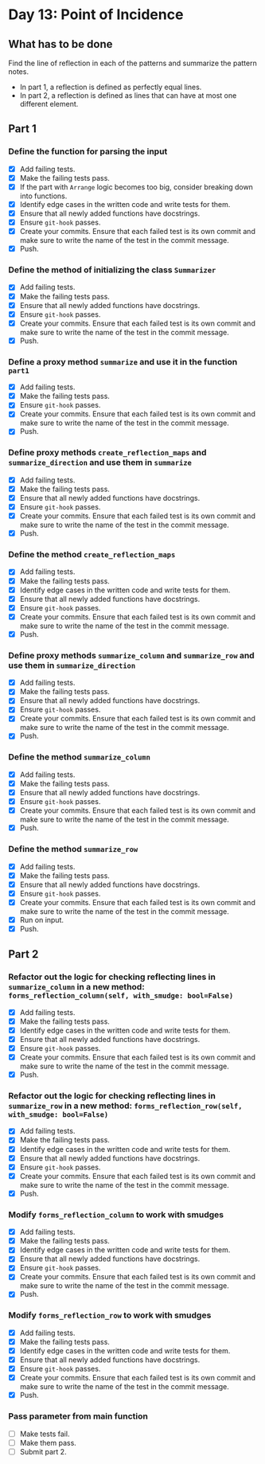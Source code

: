 # Day 13: Point of Incidence

## What has to be done

Find the line of reflection in each of the patterns and summarize the pattern notes.

- In part 1, a reflection is defined as perfectly equal lines.
- In part 2, a reflection is defined as lines that can have at most one different element.

## Part 1

### Define the function for parsing the input

- [X] Add failing tests.
- [X] Make the failing tests pass.
- [X] If the part with `Arrange` logic becomes too big, consider breaking down into functions.
- [X] Identify edge cases in the written code and write tests for them.
- [X] Ensure that all newly added functions have docstrings.
- [X] Ensure `git-hook` passes.
- [X] Create your commits. Ensure that each failed test is its own commit and make sure to write the name of the test in the commit message.
- [X] Push.

### Define the method of initializing the class `Summarizer`

- [X] Add failing tests.
- [X] Make the failing tests pass.
- [X] Ensure that all newly added functions have docstrings.
- [X] Ensure `git-hook` passes.
- [X] Create your commits. Ensure that each failed test is its own commit and make sure to write the name of the test in the commit message.
- [X] Push.

### Define a proxy method `summarize` and use it in the function `part1`

- [X] Add failing tests.
- [X] Make the failing tests pass.
- [X] Ensure `git-hook` passes.
- [X] Create your commits. Ensure that each failed test is its own commit and make sure to write the name of the test in the commit message.
- [X] Push.

### Define proxy methods `create_reflection_maps` and `summarize_direction` and use them in `summarize`

- [X] Add failing tests.
- [X] Make the failing tests pass.
- [X] Ensure that all newly added functions have docstrings.
- [X] Ensure `git-hook` passes.
- [X] Create your commits. Ensure that each failed test is its own commit and make sure to write the name of the test in the commit message.
- [X] Push.

### Define the method `create_reflection_maps`

- [X] Add failing tests.
- [X] Make the failing tests pass.
- [X] Identify edge cases in the written code and write tests for them.
- [X] Ensure that all newly added functions have docstrings.
- [X] Ensure `git-hook` passes.
- [X] Create your commits. Ensure that each failed test is its own commit and make sure to write the name of the test in the commit message.
- [X] Push.

### Define proxy methods `summarize_column` and `summarize_row` and use them in `summarize_direction`

- [X] Add failing tests.
- [X] Make the failing tests pass.
- [X] Ensure that all newly added functions have docstrings.
- [X] Ensure `git-hook` passes.
- [X] Create your commits. Ensure that each failed test is its own commit and make sure to write the name of the test in the commit message.
- [X] Push.

### Define the method `summarize_column`

- [X] Add failing tests.
- [X] Make the failing tests pass.
- [X] Ensure that all newly added functions have docstrings.
- [X] Ensure `git-hook` passes.
- [X] Create your commits. Ensure that each failed test is its own commit and make sure to write the name of the test in the commit message.
- [X] Push.

### Define the method `summarize_row`

- [X] Add failing tests.
- [X] Make the failing tests pass.
- [X] Ensure that all newly added functions have docstrings.
- [X] Ensure `git-hook` passes.
- [X] Create your commits. Ensure that each failed test is its own commit and make sure to write the name of the test in the commit message.
- [X] Run on input.
- [X] Push.

## Part 2

### Refactor out the logic for checking reflecting lines in `summarize_column` in a new method: `forms_reflection_column(self, with_smudge: bool=False)`

- [X] Add failing tests.
- [X] Make the failing tests pass.
- [X] Identify edge cases in the written code and write tests for them.
- [X] Ensure that all newly added functions have docstrings.
- [X] Ensure `git-hook` passes.
- [X] Create your commits. Ensure that each failed test is its own commit and make sure to write the name of the test in the commit message.
- [X] Push.

### Refactor out the logic for checking reflecting lines in `summarize_row` in a new method: `forms_reflection_row(self, with_smudge: bool=False)`

- [X] Add failing tests.
- [X] Make the failing tests pass.
- [X] Identify edge cases in the written code and write tests for them.
- [X] Ensure that all newly added functions have docstrings.
- [X] Ensure `git-hook` passes.
- [X] Create your commits. Ensure that each failed test is its own commit and make sure to write the name of the test in the commit message.
- [X] Push.

### Modify `forms_reflection_column` to work with smudges

- [X] Add failing tests.
- [X] Make the failing tests pass.
- [X] Identify edge cases in the written code and write tests for them.
- [X] Ensure that all newly added functions have docstrings.
- [X] Ensure `git-hook` passes.
- [X] Create your commits. Ensure that each failed test is its own commit and make sure to write the name of the test in the commit message.
- [X] Push.

### Modify `forms_reflection_row` to work with smudges

- [X] Add failing tests.
- [X] Make the failing tests pass.
- [X] Identify edge cases in the written code and write tests for them.
- [X] Ensure that all newly added functions have docstrings.
- [X] Ensure `git-hook` passes.
- [X] Create your commits. Ensure that each failed test is its own commit and make sure to write the name of the test in the commit message.
- [X] Push.

### Pass parameter from main function

- [ ] Make tests fail.
- [ ] Make them pass.
- [ ] Submit part 2.
